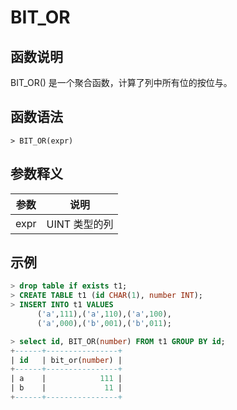# **BIT_OR**

## **函数说明**

BIT_OR() 是一个聚合函数，计算了列中所有位的按位与。

## **函数语法**

```
> BIT_OR(expr)
```

## **参数释义**

|  参数   | 说明 |
|  ----  | ----  |
| expr  | UINT 类型的列|

## **示例**

```sql
> drop table if exists t1;
> CREATE TABLE t1 (id CHAR(1), number INT);
> INSERT INTO t1 VALUES
      ('a',111),('a',110),('a',100),
      ('a',000),('b',001),('b',011);

> select id, BIT_OR(number) FROM t1 GROUP BY id;
+------+----------------+
| id   | bit_or(number) |
+------+----------------+
| a    |            111 |
| b    |             11 |
+------+----------------+
```
